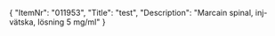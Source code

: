 {
  "ItemNr": "011953",
  "Title": "test",
  "Description": "Marcain spinal, inj-vätska, lösning 5 mg/ml"
}